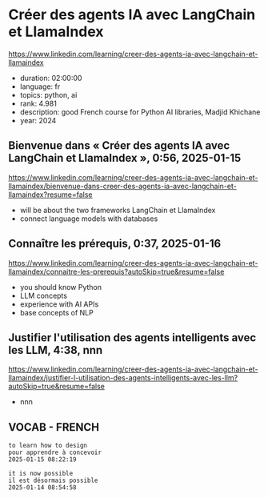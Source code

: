# Créer des agents IA avec LangChain et LlamaIndex

https://www.linkedin.com/learning/creer-des-agents-ia-avec-langchain-et-llamaindex

- duration: 02:00:00
- language: fr
- topics: python, ai
- rank: 4.981
- description: good French course for Python AI libraries, Madjid Khichane
- year: 2024

## Bienvenue dans « Créer des agents IA avec LangChain et LlamaIndex », 0:56, 2025-01-15

https://www.linkedin.com/learning/creer-des-agents-ia-avec-langchain-et-llamaindex/bienvenue-dans-creer-des-agents-ia-avec-langchain-et-llamaindex?resume=false

- will be about the two frameworks LangChain et LlamaIndex
- connect language models with databases

## Connaître les prérequis, 0:37, 2025-01-16

https://www.linkedin.com/learning/creer-des-agents-ia-avec-langchain-et-llamaindex/connaitre-les-prerequis?autoSkip=true&resume=false

- you should know Python
- LLM concepts
- experience with AI APIs
- base concepts of NLP

## Justifier l'utilisation des agents intelligents avec les LLM, 4:38, nnn

https://www.linkedin.com/learning/creer-des-agents-ia-avec-langchain-et-llamaindex/justifier-l-utilisation-des-agents-intelligents-avec-les-llm?autoSkip=true&resume=false

- nnn

## VOCAB - FRENCH

```
to learn how to design
pour apprendre à concevoir
2025-01-15 08:22:19

it is now possible
il est désormais possible
2025-01-14 08:54:58
```
